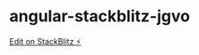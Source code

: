 # angular-stackblitz-jgvo

[Edit on StackBlitz ⚡️](https://stackblitz.com/edit/angular-stackblitz-jgvo)